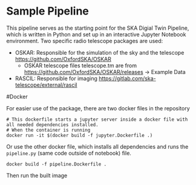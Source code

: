 # Sample Pipeline

This pipeline serves as the starting point for the SKA Digial Twin Pipeline, which is written in Python and set up in an interactive Jupyter Notebook environment. Two specific radio telescope packages are used:

- OSKAR: Responsible for the simulation of the sky and the telescope https://github.com/OxfordSKA/OSKAR
	- OSKAR telescope files telescope.tm are from https://github.com/OxfordSKA/OSKAR/releases -> Example Data
- RASCIL: Responsible for imaging https://gitlab.com/ska-telescope/external/rascil


#Docker

For easier use of the package, there are two docker files in the repository
```shell
# This dockerfile starts a jupyter server inside a docker file with all needed dependencies installed.
# When the container is running 
docker run -it $(docker build -f jupyter.Dockerfile .)
```

Or use the other docker file, which installs all dependencies and runs the `pipeline.py` (same code outside of notebook) file.

```shell
docker build -f pipeline.Dockerfile .
```

Then run the built image
